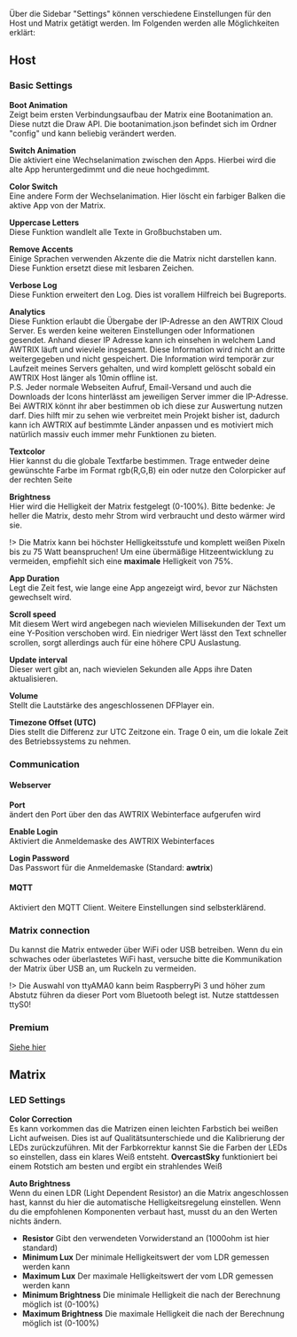 Über die Sidebar "Settings" können verschiedene Einstellungen für den Host und Matrix getätigt werden. Im Folgenden werden alle Möglichkeiten erklärt:

## Host

### Basic Settings

**Boot Animation**  
Zeigt beim ersten Verbindungsaufbau der Matrix eine Bootanimation an.
Diese nutzt die Draw API. Die bootanimation.json befindet sich im Ordner "config" und kann beliebig verändert werden.

**Switch Animation**  
Die aktiviert eine Wechselanimation zwischen den Apps. Hierbei wird die alte App heruntergedimmt und die neue hochgedimmt.

**Color Switch**  
Eine andere Form der Wechselanimation. Hier löscht ein farbiger Balken die aktive App von der Matrix.

**Uppercase Letters**  
Diese Funktion wandlelt alle Texte in Großbuchstaben um.

**Remove Accents**  
Einige Sprachen verwenden Akzente die die Matrix nicht darstellen kann. Diese Funktion ersetzt diese mit lesbaren Zeichen.

**Verbose Log**  
Diese Funktion erweitert den Log. Dies ist vorallem Hilfreich bei Bugreports.

**Analytics**  
Diese Funktion erlaubt die Übergabe der IP-Adresse an den AWTRIX Cloud Server. Es werden keine weiteren Einstellungen oder Informationen gesendet.
Anhand dieser IP Adresse kann ich einsehen in welchem Land AWTRIX läuft und wieviele insgesamt. Diese Information wird nicht an dritte weitergegeben und nicht gespeichert.
Die Information wird temporär zur Laufzeit meines Servers gehalten, und wird komplett gelöscht sobald ein AWTRIX Host länger als 10min offline ist.  
P.S. Jeder normale Webseiten Aufruf, Email-Versand und auch die Downloads der Icons hinterlässt am jeweiligen Server immer die IP-Adresse. Bei AWTRIX könnt ihr aber bestimmen ob ich diese zur Auswertung nutzen darf. Dies hilft mir zu sehen wie verbreitet mein Projekt bisher ist, dadurch kann ich AWTRIX auf bestimmte Länder anpassen und es motiviert mich natürlich massiv euch immer mehr Funktionen zu bieten.

**Textcolor**  
Hier kannst du die globale Textfarbe bestimmen.
Trage entweder deine gewünschte Farbe im Format rgb(R,G,B) ein oder nutze den Colorpicker auf der rechten Seite

**Brightness**  
Hier wird die Helligkeit der Matrix festgelegt (0-100%). Bitte bedenke: Je heller die Matrix, desto mehr Strom wird verbraucht und desto wärmer wird sie.

!> Die Matrix kann bei höchster Helligkeitsstufe und komplett weißen Pixeln bis zu 75 Watt beanspruchen! Um eine übermäßige Hitzeentwicklung zu vermeiden, empfiehlt sich eine **maximale** Helligkeit von 75%.

**App Duration**  
Legt die Zeit fest, wie lange eine App angezeigt wird, bevor zur Nächsten gewechselt wird.

**Scroll speed**  
Mit diesem Wert wird angebegen nach wievielen Millisekunden der Text um eine Y-Position verschoben wird. Ein niedriger Wert lässt den Text schneller scrollen, sorgt allerdings auch für eine höhere CPU Auslastung.

**Update interval**  
Dieser wert gibt an, nach wievielen Sekunden alle Apps ihre Daten aktualisieren.

**Volume**  
Stellt die Lautstärke des angeschlossenen DFPlayer ein.

**Timezone Offset (UTC)**  
Dies stellt die Differenz zur UTC Zeitzone ein. Trage 0 ein, um die lokale Zeit des Betriebssystems zu nehmen.

### Communication

#### Webserver

**Port**  
ändert den Port über den das AWTRIX Webinterface aufgerufen wird

**Enable Login**  
Aktiviert die Anmeldemaske des AWTRIX Webinterfaces

**Login Password**  
Das Passwort für die Anmeldemaske (Standard: **awtrix**)

#### MQTT

Aktiviert den MQTT Client. Weitere Einstellungen sind selbsterklärend.

### Matrix connection

Du kannst die Matrix entweder über WiFi oder USB betreiben. Wenn du ein schwaches oder überlastetes WiFi hast, versuche bitte die Kommunikation der Matrix über USB an, um Ruckeln zu vermeiden.

!> Die Auswahl von ttyAMA0 kann beim RaspberryPi 3 und höher zum Abstutz führen da dieser Port vom Bluetooth belegt ist. Nutze stattdessen ttyS0!

### Premium

[Siehe hier](de-de/premium.md)

## Matrix

### LED Settings

**Color Correction**  
Es kann vorkommen das die Matrizen einen leichten Farbstich bei weißen Licht aufweisen. Dies ist auf Qualitätsunterschiede und die Kalibrierung der LEDs zurückzuführen.
Mit der Farbkorrektur kannst Sie die Farben der LEDs so einstellen, dass ein klares Weiß entsteht. **OvercastSky** funktioniert bei einem Rotstich am besten und ergibt ein strahlendes Weiß

**Auto Brightness**  
Wenn du einen LDR (Light Dependent Resistor) an die Matrix angeschlossen hast, kannst du hier die automatische Helligkeitsregelung einstellen. Wenn du die empfohlenen Komponenten verbaut hast, musst du an den Werten nichts ändern.

- **Resistor**
  Gibt den verwendeten Vorwiderstand an (1000ohm ist hier standard)
- **Minimum Lux**
  Der minimale Helligkeitswert der vom LDR gemessen werden kann
- **Maximum Lux**
  Der maximale Helligkeitswert der vom LDR gemessen werden kann
- **Minimum Brightness**
  Die minimale Helligkeit die nach der Berechnung möglich ist (0-100%)
- **Maximum Brightness**
  Die maximale Helligkeit die nach der Berechnung möglich ist (0-100%)
